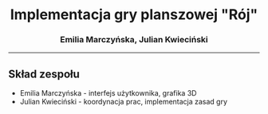 # <center>Implementacja gry planszowej "Rój"</center>
### <center>Emilia Marczyńska, Julian Kwieciński</center>
----

## Skład zespołu
- Emilia Marczyńska - interfejs użytkownika, grafika 3D
- Julian Kwieciński - koordynacja prac, implementacja zasad gry